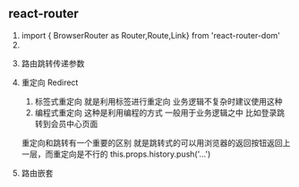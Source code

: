 ## react-router

1. import { BrowserRouter as Router,Route,Link} from 'react-router-dom'
2. <Router>
    <Link to="..."></Link>
    <Route path="...></Route>
   </Router>

exact 精准匹配

3. 路由跳转传递参数
   <!-- <Link to> -->
   <Route path=".../:id"></Route>

4. 重定向 Redirect
   1. 标签式重定向   就是利用<Redirect>标签进行重定向  业务逻辑不复杂时建议使用这种
   2. 编程式重定向   这种是利用编程的方式  一般用于业务逻辑之中  比如登录跳转到会员中心页面
   
   重定向和跳转有一个重要的区别  就是跳转式的可以用浏览器的返回按钮返回上一层，而重定向是不行的
   this.props.history.push('...')

5. 路由嵌套
   